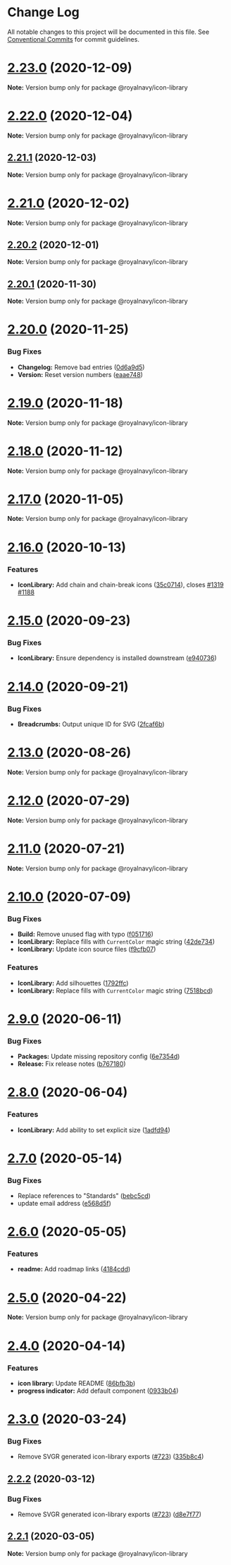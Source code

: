 # Change Log

All notable changes to this project will be documented in this file.
See [Conventional Commits](https://conventionalcommits.org) for commit guidelines.

# [2.23.0](https://github.com/Royal-Navy/design-system/compare/2.22.0...2.23.0) (2020-12-09)

**Note:** Version bump only for package @royalnavy/icon-library





# [2.22.0](https://github.com/Royal-Navy/design-system/compare/2.21.1...2.22.0) (2020-12-04)

**Note:** Version bump only for package @royalnavy/icon-library





## [2.21.1](https://github.com/Royal-Navy/design-system/compare/2.21.0...2.21.1) (2020-12-03)

**Note:** Version bump only for package @royalnavy/icon-library





# [2.21.0](https://github.com/Royal-Navy/design-system/compare/2.20.2...2.21.0) (2020-12-02)

**Note:** Version bump only for package @royalnavy/icon-library





## [2.20.2](https://github.com/Royal-Navy/design-system/compare/2.20.1...2.20.2) (2020-12-01)

**Note:** Version bump only for package @royalnavy/icon-library





## [2.20.1](https://github.com/Royal-Navy/design-system/compare/2.20.0...2.20.1) (2020-11-30)

**Note:** Version bump only for package @royalnavy/icon-library





# [2.20.0](https://github.com/Royal-Navy/design-system/compare/2.19.0...2.20.0) (2020-11-25)


### Bug Fixes

* **Changelog:** Remove bad entries ([0d6a9d5](https://github.com/Royal-Navy/design-system/commit/0d6a9d53bbeae8972d88f06c1f2baefbb821fd73))
* **Version:** Reset version numbers ([eaae748](https://github.com/Royal-Navy/design-system/commit/eaae748d81fe46adb19ccb1de3008860c376d962))






# [2.19.0](https://github.com/Royal-Navy/design-system/compare/2.18.0...2.19.0) (2020-11-18)

**Note:** Version bump only for package @royalnavy/icon-library





# [2.18.0](https://github.com/Royal-Navy/design-system/compare/2.17.0...2.18.0) (2020-11-12)

**Note:** Version bump only for package @royalnavy/icon-library





# [2.17.0](https://github.com/Royal-Navy/design-system/compare/2.16.0...2.17.0) (2020-11-05)

**Note:** Version bump only for package @royalnavy/icon-library





# [2.16.0](https://github.com/Royal-Navy/design-system/compare/2.15.0...2.16.0) (2020-10-13)


### Features

* **IconLibrary:** Add chain and chain-break icons ([35c0714](https://github.com/Royal-Navy/design-system/commit/35c07149406d58041cc560757ca081409e4a306a)), closes [#1319](https://github.com/Royal-Navy/design-system/issues/1319) [#1188](https://github.com/Royal-Navy/design-system/issues/1188)





# [2.15.0](https://github.com/Royal-Navy/design-system/compare/2.14.0...2.15.0) (2020-09-23)


### Bug Fixes

* **IconLibrary:** Ensure dependency is installed downstream ([e940736](https://github.com/Royal-Navy/design-system/commit/e9407366c0944910b1e7c1e13a3c04776a8d8066))





# [2.14.0](https://github.com/Royal-Navy/design-system/compare/2.13.0...2.14.0) (2020-09-21)


### Bug Fixes

* **Breadcrumbs:** Output unique ID for SVG ([2fcaf6b](https://github.com/Royal-Navy/design-system/commit/2fcaf6b4868e661be42771b3fbcac12d0c47a19c))





# [2.13.0](https://github.com/Royal-Navy/design-system/compare/2.12.0...2.13.0) (2020-08-26)

**Note:** Version bump only for package @royalnavy/icon-library





# [2.12.0](https://github.com/Royal-Navy/design-system/compare/2.11.0...2.12.0) (2020-07-29)

**Note:** Version bump only for package @royalnavy/icon-library





# [2.11.0](https://github.com/Royal-Navy/design-system/compare/2.10.0...2.11.0) (2020-07-21)

**Note:** Version bump only for package @royalnavy/icon-library





# [2.10.0](https://github.com/Royal-Navy/design-system/compare/2.9.0...2.10.0) (2020-07-09)


### Bug Fixes

* **Build:** Remove unused flag with typo ([f051716](https://github.com/Royal-Navy/design-system/commit/f051716738b041deb41f1ed595c73d6718f4956d))
* **IconLibrary:** Replace fills with `CurrentColor` magic string ([42de734](https://github.com/Royal-Navy/design-system/commit/42de7343230b3764aa49944909e691d946ff68d4))
* **IconLibrary:** Update icon source files ([f9cfb07](https://github.com/Royal-Navy/design-system/commit/f9cfb07db329c1ca877a093d5ed8f324b253e886))


### Features

* **IconLibrary:** Add silhouettes ([1792ffc](https://github.com/Royal-Navy/design-system/commit/1792ffc473f178bba5c7005a7b1feb6c81736391))
* **IconLibrary:** Replace fills with `CurrentColor` magic string ([7518bcd](https://github.com/Royal-Navy/design-system/commit/7518bcdccaf40f0fd7697b7f175cb612f4cd3cb0))





# [2.9.0](https://github.com/Royal-Navy/design-system/compare/2.8.0...2.9.0) (2020-06-11)


### Bug Fixes

* **Packages:** Update missing repository config ([6e7354d](https://github.com/Royal-Navy/design-system/commit/6e7354df7f007a4a050f5ecb27a3f204347bd322))
* **Release:** Fix release notes ([b767180](https://github.com/Royal-Navy/design-system/commit/b7671803bd1e77c2900e1c3d8b144be0a645748e))





# [2.8.0](https://github.com/Royal-Navy/design-system/compare/2.7.0...2.8.0) (2020-06-04)


### Features

* **IconLibrary:** Add ability to set explicit size ([1adfd94](https://github.com/Royal-Navy/design-system/commit/1adfd944345537c5622ed289cdbf95e8c8acf13b))





# [2.7.0](https://github.com/Royal-Navy/design-system/compare/2.6.0...2.7.0) (2020-05-14)


### Bug Fixes

* Replace references to "Standards" ([bebc5cd](https://github.com/Royal-Navy/design-system/commit/bebc5cd920b0ae959185f4b754ddbf7fa1ad7d4f))
* update email address ([e568d5f](https://github.com/Royal-Navy/design-system/commit/e568d5f0ec77e1cbb1ad77e43ce45859dbb00c0a))





# [2.6.0](https://github.com/Royal-Navy/design-system/compare/2.5.0...2.6.0) (2020-05-05)


### Features

* **readme:** Add roadmap links ([4184cdd](https://github.com/Royal-Navy/design-system/commit/4184cddd1a1dfcd5adb039d98fe28b8d09b9eb18))





# [2.5.0](https://github.com/Royal-Navy/design-system/compare/2.4.0...2.5.0) (2020-04-22)

**Note:** Version bump only for package @royalnavy/icon-library





# [2.4.0](https://github.com/Royal-Navy/design-system/compare/2.3.0...2.4.0) (2020-04-14)


### Features

* **icon library:** Update README ([86bfb3b](https://github.com/Royal-Navy/design-system/commit/86bfb3b2dac3a851724d4a2cb64bb8d90cdfe430))
* **progress indicator:** Add default component ([0933b04](https://github.com/Royal-Navy/design-system/commit/0933b04d7b2bad947c1ab8a997e6407962e4961d))





# [2.3.0](https://github.com/Royal-Navy/design-system/compare/2.2.1...2.3.0) (2020-03-24)


### Bug Fixes

* Remove SVGR generated icon-library exports ([#723](https://github.com/Royal-Navy/design-system/issues/723)) ([335b8c4](https://github.com/Royal-Navy/design-system/commit/335b8c4c6bb88e3e633b8d8ab2e0a87e47957b68))





## [2.2.2](https://github.com/Royal-Navy/design-system/compare/2.2.1...2.2.2) (2020-03-12)


### Bug Fixes

* Remove SVGR generated icon-library exports ([#723](https://github.com/Royal-Navy/design-system/issues/723)) ([d8e7f77](https://github.com/Royal-Navy/design-system/commit/d8e7f778757b80205c097e4f503e2b35d368ee62))





## [2.2.1](https://github.com/Royal-Navy/design-system/compare/2.2.0...2.2.1) (2020-03-05)

**Note:** Version bump only for package @royalnavy/icon-library
